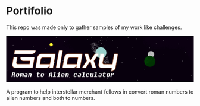 # Portifolio
This repo was made only to gather samples of my work like challenges.

![Galaxy banner](Galaxy/art/Banner.png)

A program to help interstellar merchant fellows in convert roman numbers to alien numbers and both to numbers.
